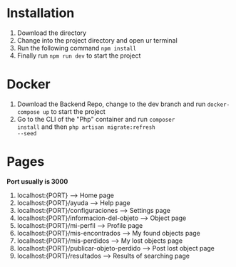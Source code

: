 # Installation
1. Download the directory
2. Change into the project directory and open ur terminal
3. Run the following command <code>npm install</code>
4. Finally run <code>npm run dev</code> to start the project

# Docker
1. Download the Backend Repo, change to the dev branch and run <code>docker-compose up</code> to start the project
2. Go to the CLI of the "Php" container and run <code>composer install</code> and then <code>php artisan migrate:refresh --seed</code>

# Pages
<b>Port usually is 3000</b>

1. localhost:{PORT} --> Home page
2. localhost:{PORT}/ayuda --> Help page
3. localhost:{PORT}/configuraciones --> Settings page
4. localhost:{PORT}/informacion-del-objeto --> Object page
5. localhost:{PORT}/mi-perfil --> Profile page
6. localhost:{PORT}/mis-encontrados --> My found objects page
7. localhost:{PORT}/mis-perdidos --> My lost objects page
8. localhost:{PORT}/publicar-objeto-perdido --> Post lost object page
9. localhost:{PORT}/resultados --> Results of searching page
